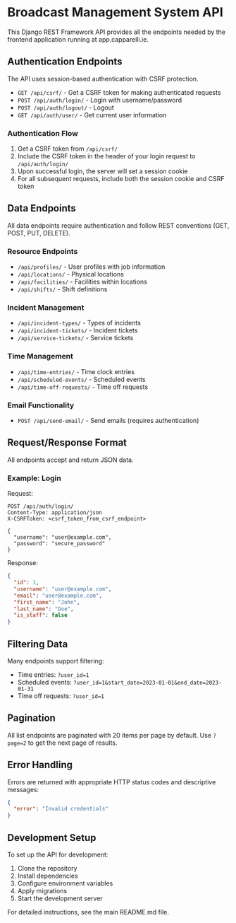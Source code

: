# Broadcast Management System API

This Django REST Framework API provides all the endpoints needed by the frontend application running at app.capparelli.ie.

## Authentication Endpoints

The API uses session-based authentication with CSRF protection.

- `GET /api/csrf/` - Get a CSRF token for making authenticated requests
- `POST /api/auth/login/` - Login with username/password
- `POST /api/auth/logout/` - Logout
- `GET /api/auth/user/` - Get current user information

### Authentication Flow

1. Get a CSRF token from `/api/csrf/`
2. Include the CSRF token in the header of your login request to `/api/auth/login/`
3. Upon successful login, the server will set a session cookie
4. For all subsequent requests, include both the session cookie and CSRF token

## Data Endpoints

All data endpoints require authentication and follow REST conventions (GET, POST, PUT, DELETE).

### Resource Endpoints

- `/api/profiles/` - User profiles with job information
- `/api/locations/` - Physical locations
- `/api/facilities/` - Facilities within locations
- `/api/shifts/` - Shift definitions

### Incident Management

- `/api/incident-types/` - Types of incidents
- `/api/incident-tickets/` - Incident tickets
- `/api/service-tickets/` - Service tickets

### Time Management

- `/api/time-entries/` - Time clock entries
- `/api/scheduled-events/` - Scheduled events
- `/api/time-off-requests/` - Time off requests

### Email Functionality

- `POST /api/send-email/` - Send emails (requires authentication)

## Request/Response Format

All endpoints accept and return JSON data.

### Example: Login

Request:

```http
POST /api/auth/login/
Content-Type: application/json
X-CSRFToken: <csrf_token_from_csrf_endpoint>

{
  "username": "user@example.com",
  "password": "secure_password"
}
```

Response:

```json
{
  "id": 1,
  "username": "user@example.com",
  "email": "user@example.com",
  "first_name": "John",
  "last_name": "Doe",
  "is_staff": false
}
```

## Filtering Data

Many endpoints support filtering:

- Time entries: `?user_id=1`
- Scheduled events: `?user_id=1&start_date=2023-01-01&end_date=2023-01-31`
- Time off requests: `?user_id=1`

## Pagination

All list endpoints are paginated with 20 items per page by default. Use `?page=2` to get the next page of results.

## Error Handling

Errors are returned with appropriate HTTP status codes and descriptive messages:

```json
{
  "error": "Invalid credentials"
}
```

## Development Setup

To set up the API for development:

1. Clone the repository
2. Install dependencies
3. Configure environment variables
4. Apply migrations
5. Start the development server

For detailed instructions, see the main README.md file.
